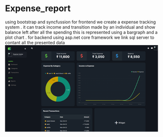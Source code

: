 # Expense_report
using bootstrap and syncfussion for frontend we create a expense tracking system . it can track income and transition made by an individual and show balance left after all the spending this is represented using a bargraph and a plot chart . for backend using asp.net core framework we link sql server to contant all the presented data 
![](New%20Folder/Picture1.png)
